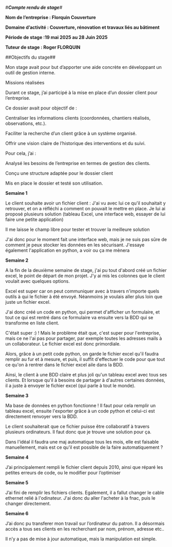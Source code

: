 #***Compte rendu de stage***#


**Nom de l’entreprise : Florquin Couverture** 

**Domaine d’activité : Couverture, rénovation et travaux liés au bâtiment** 

**Période de stage :19 mai 2025 au 28 Juin 2025** 

**Tuteur de stage : Roger FLORQUIN**

##Objectifs du stage##

Mon stage avait pour but d’apporter une aide concrète en développant un outil de gestion interne. 

Missions réalisées 

Durant ce stage, j’ai participé à la mise en place d’un dossier client pour l’entreprise. 

 Ce dossier avait pour objectif de : 

Centraliser les informations clients (coordonnées, chantiers réalisés, observations, etc.). 

Faciliter la recherche d’un client grâce à un système organisé. 

Offrir une vision claire de l’historique des interventions et du suivi. 


Pour cela, j’ai : 

Analysé les besoins de l’entreprise en termes de gestion des clients. 

Conçu une structure adaptée pour le dossier client  

Mis en place le dossier et testé son utilisation. 

 
**Semaine 1** 

Le client souhaite avoir un fichier client : J'ai vu avec lui ce qu'il souhaitait y retrouver, et on a réfléchi a comment on pouvait le mettre en place. Je lui ai proposé plusieurs solution (tableau Excel, une interface web, essayer de lui faire une petite application) 

Il me laisse le champ libre pour tester et trouver la meilleure solution 

J'ai donc pour le moment fait une interface web, mais je ne suis pas sûre de comment je peux stocker les données en les sécurisant. J'essaye également l'application en python, a voir ou ça me mènera 

**Semaine 2** 

A la fin de la deuxième semaine de stage, j'ai pu tout d'abord créé un fichier excel, le point de départ de mon projet. J'y ai mis les colonnes que le client voulait avec quelques options. 

Excel est super car on peut communiquer avec à travers n'importe quels outils à qui le fichier à été envoyé. Néanmoins je voulais aller plus loin que juste un fichier excel. 

J'ai donc créé un code en python, qui permet d'afficher un formulaire, et tout ce qui est rentré dans ce formulaire va ensuite vers la BDD qui se transforme en liste client. 

C'était super :) ! Mais le problème était que, c'est super pour l'entreprise, mais ce ne l'ai pas pour partager, par exemple toutes les adresses mails à un collaborateur. Le fichier excel est donc primordiale. 

Alors, grâce à un petit code python, on garde le fichier excel qu'il faudra remplir au fur et à mesure, et puis, il suffit d'effectuer le code pour que tout ce qu'on à rentrer dans le fichier excel aile dans la BDD. 

Ainsi, le client à une BDD claire et plus joli qu'un tableau excel avec tous ses clients. Et lorsque qu'il à besoins de partager à d'autres certaines données, il a juste à envoyer le fichier excel (qui parle à tout le monde). 

 

**Semaine 3**

Ma base de données en python fonctionne ! Il faut pour cela remplir un tableau excel, ensuite l'exporter grâce à un code python et celui-ci est directement renvoyer vers la BDD. 

Le client souhaiterait que ce fichier puisse être collaboratif à travers plusieurs ordinateurs. Il faut donc que je trouve une solution pour ça. 

Dans l'idéal il faudra une maj automatique tous les mois, elle est faisable manuellement, mais est ce qu'il est possible de la faire automatiquement ? 

**Semaine 4**

J’ai principalement rempli le fichier client depuis 2010, ainsi que réparé les petites erreurs de code, ou le modifier pour l’optimiser 

**Semaine 5**  

J’ai fini de remplir les fichiers clients. 
Egalement, il a fallut changer le cable ethernet relié à l'odinateur. 
J'ai donc du aller l'acheter à la fnac, puis le changer directement.

**Semaine 6**

J’ai donc pu transferer mon travail sur l’ordinateur du patron. Il a désormais accès a tous ses clients en les recherchant par nom, prénom, adresse etc.. 

Il n’y a pas de mise à jour automatique, mais la manipulation est simple.  


 
